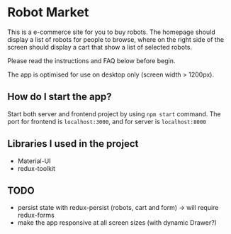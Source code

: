 # Robot Market

This is a e-commerce site for you to buy robots. The homepage should display a list of robots for people to browse,
where on the right side of the screen should display a cart that show a list of selected robots.

Please read the instructions and FAQ below before begin.

The app is optimised for use on desktop only (screen width > 1200px).

## How do I start the app?

Start both server and frontend project by using `npm start` command. The port for frontend is `localhost:3000`, and for
server is `localhost:8000`

## Libraries I used in the project

- Material-UI
- redux-toolkit

## TODO

- persist state with redux-persist (robots, cart and form) -> will require redux-forms
- make the app responsive at all screen sizes (with dynamic Drawer?)
